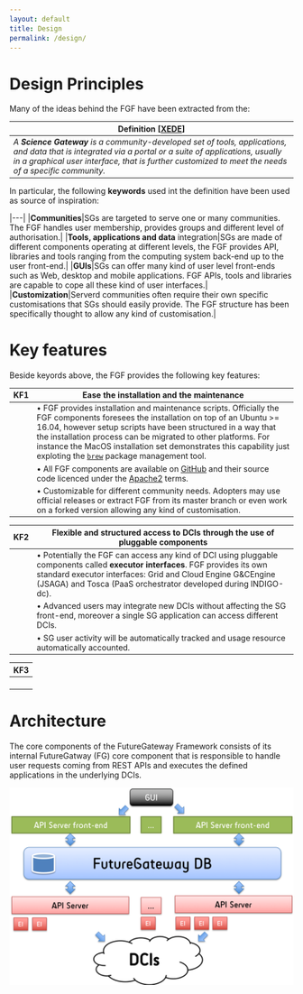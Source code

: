 ```yaml
---
layout: default
title: Design
permalink: /design/
---
```


# Design Principles
Many of the ideas behind the FGF have been extracted from the:

|**Definition** [[XEDE](https://www.xsede.org/ecosystem/science-gateways)]|
|---|
|*A **Science Gateway** is a community-developed set of tools, applications, and data that is integrated via a portal or a suite of applications, usually in a graphical user interface, that is further customized to meet the needs of a specific community.*|

In particular, the following **keywords** used int the definition have been used as source of inspiration:

|---|
|**Communities**|SGs are targeted to serve one or many communities. The FGF handles user membership, provides groups and different level of authorisation.|
|**Tools, applications and data** integration|SGs are made of different components operating at different levels, the FGF provides API, libraries and tools ranging from the computing system back-end up to the user front-end.|
|**GUIs**|SGs can offer many kind of user level front-ends such as Web, desktop and mobile applications. FGF APIs, tools and libraries are capable to cope all these kind of user interfaces.|
|**Customization**|Serverd communities often require their own specific customisations that SGs should easily provide. The FGF structure has been specifically thought to allow any kind of customisation.|

# Key features
Beside keyords above, the FGF provides the following key features:

|**KF1**|**Ease the installation and the maintenance**|
|---|---|
||• FGF provides installation and maintenance scripts. Officially the FGF components foresees the installation on top of an Ubuntu >= 16.04, however setup scripts have been structured in a way that the installation process can be migrated to other platforms. For instance the MacOS installation set demonstrates this capability just exploting the [`brew`][BREW] package management tool.|
||• All FGF components are available on [GitHub][GITHUB] and their source code licenced under the [Apache2][APACHE2] terms. |
||• Customizable for different community needs. Adopters may use official releases or extract FGF from its master branch or even work on a forked version allowing any kind of customisation.|

|**KF2**|**Flexible and structured access to DCIs through the use of pluggable components**|
|---|---|
||• Potentially the FGF can access any kind of DCI using pluggable components called **executor interfaces**. FGF provides its own standard executor interfaces: Grid and Cloud Engine G&CEngine (JSAGA) and Tosca (PaaS orchestrator developed during INDIGO-dc).|
||• Advanced users may integrate new DCIs without affecting the SG front-end, moreover a single SG application can access different DCIs.|
||• SG user activity will be automatically tracked and usage resource automatically accounted.|

|**KF3**|
|---|
||•One of the most important feature of the FGF consists of the **[FutureGateway APIs](/fgfapis/)**. Any SG operation can be managed usign the FG APIs, from SG application, its execution and application results acquisition and mode.|
||•The introduction of the REST APIs allow both back-end and fron-end developers to target any kind of technology.|
||•Beside the tipical Science Gateway made of a web portal, mobile and desktop applications, can be easily developed. Also workflow engines successfully exploited FG APIs as well as IoT projects.|
||•FGF provides APIs and libraries written for the most popular programming language to ease the use of APIs.|

# Architecture
The core components of the FutureGateway Framework consists of its internal FutureGatway (FG) core component that is responsible to handle user requests coming from REST APIs and executes the defined applications in the underlying DCIs.

![FGSG](/images/FG_arch.png)

[BREW]: https://brew.sh
[APACHE2]: https://www.apache.org/licenses/LICENSE-2.0
[GITHUB]: https://github.com